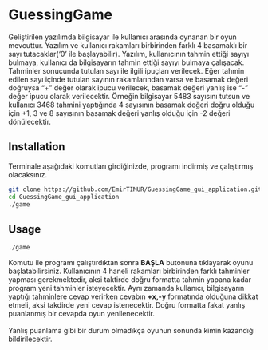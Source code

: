 # GuessingGame
Geliştirilen yazılımda bilgisayar ile kullanıcı arasında oynanan bir oyun mevcuttur. Yazılım ve kullanıcı rakamları birbirinden farklı 4 basamaklı bir sayı tutacaklar(‘0’ ile başlayabilir). Yazılım, kullanıcının tahmin ettiği sayıyı bulmaya, kullanıcı da bilgisayarın tahmin ettiği sayıyı bulmaya çalışacak. Tahminler sonucunda tutulan sayı ile ilgili ipuçları verilecek. Eğer tahmin edilen sayı içinde tutulan sayının rakamlarından varsa ve basamak değeri doğruysa “+” değer olarak ipucu verilecek, basamak değeri yanlış ise “-” değer ipucu olarak verilecektir. Örneğin bilgisayar 5483 sayısını tutsun ve kullanıcı 3468 tahmini yaptığında 4 sayısının basamak değeri doğru olduğu için +1, 3 ve 8 sayısının basamak değeri yanlış olduğu için -2 değeri dönülecektir.

## Installation
Terminale aşağıdaki komutları girdiğinizde, programı indirmiş ve çalıştırmış olacaksınız.
```bash
git clone https://github.com/EmirTIMUR/GuessingGame_gui_application.git
cd GuessingGame_gui_application
./game
```

## Usage
```bash
./game
```
Komutu ile programı çalıştırdıktan sonra **BAŞLA** butonuna tıklayarak oyunu başlatabilirsiniz. Kullanıcının 4 haneli rakamları birbirinden farklı tahminler yapması gerekmektedir, aksi taktirde doğru formatta tahmin yapana kadar program yeni tahminler isteyecektir. Aynı zamanda kullanıcı, bilgisayarın yaptığı tahminlere cevap verirken cevabın **+x,-y** formatında olduğuna dikkat etmeli, aksi takdirde yeni cevap istenecektir. Doğru formatta fakat yanlış puanlanmış bir cevapda oyun yenilenecektir.
</br>
</br>
Yanlış puanlama gibi bir durum olmadıkça oyunun sonunda kimin kazandığı bildirilecektir.
